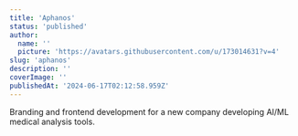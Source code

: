 ```yaml
---
title: 'Aphanos'
status: 'published'
author:
  name: ''
  picture: 'https://avatars.githubusercontent.com/u/173014631?v=4'
slug: 'aphanos'
description: ''
coverImage: ''
publishedAt: '2024-06-17T02:12:58.959Z'
---
```


Branding and frontend development for a new company developing AI/ML medical analysis tools.